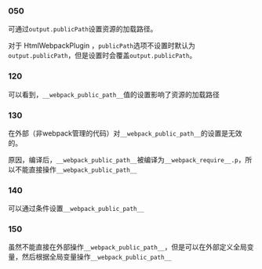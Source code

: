 ### 050
可通过```output.publicPath```设置资源的加载路径。

对于 HtmlWebpackPlugin ，```publicPath```选项不设置时默认为```output.publicPath```，但是设置时会覆盖```output.publicPath```。

### 120
可以看到，```__webpack_public_path__```值的设置影响了资源的加载路径

### 130
在外部（非webpack管理的代码）对```__webpack_public_path__```的设置是无效的。

原因，编译后，```__webpack_public_path__```被编译为```__webpack_require__.p```，所以不能直接操作```__webpack_public_path__```

### 140
可以通过条件设置```__webpack_public_path__```

### 150
虽然不能直接在外部操作```__webpack_public_path__```，但是可以在外部定义全局变量，然后根据全局变量操作```__webpack_public_path__```

